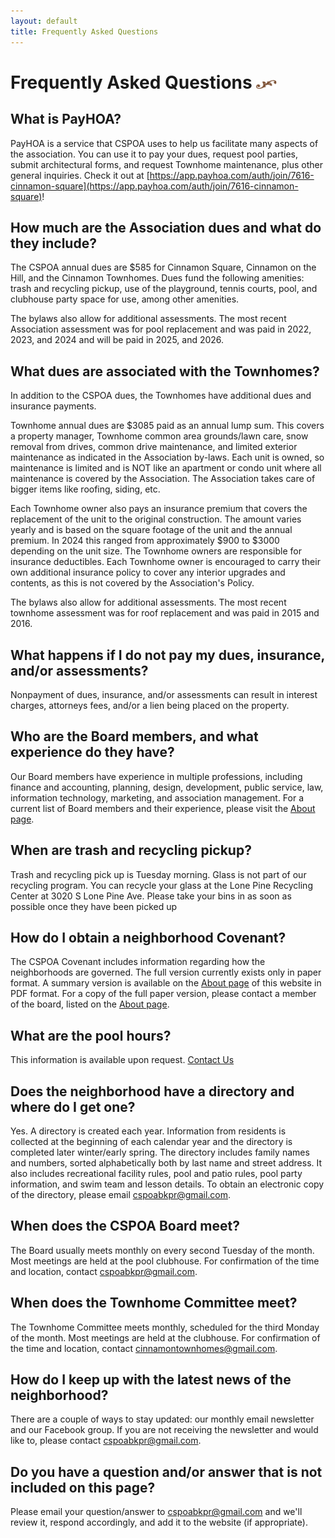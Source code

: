 ```yaml
---
layout: default
title: Frequently Asked Questions
---
```


# Frequently Asked Questions <img width="33" height="14" src="/images/title-flourish.png"/>

## What is PayHOA?
PayHOA is a service that CSPOA uses to help us facilitate many aspects of the association.  You can use it to pay your dues, request pool parties, submit architectural forms, and request Townhome maintenance, plus other general inquiries.  Check it out at [https://app.payhoa.com/auth/join/7616-cinnamon-square](https://app.payhoa.com/auth/join/7616-cinnamon-square)!

## How much are the Association dues and what do they include?
The CSPOA annual dues are $585 for Cinnamon Square, Cinnamon on the Hill, and the Cinnamon Townhomes. Dues fund the following amenities: trash and recycling pickup, use of the playground, tennis courts, pool, and clubhouse party space for use, among other amenities.

The bylaws also allow for additional assessments. The most recent Association assessment was for pool replacement and was paid in 2022, 2023, and 2024 and will be paid in 2025, and 2026.

## What dues are associated with the Townhomes?
In addition to the CSPOA dues, the Townhomes have additional dues and insurance payments.

Townhome annual dues are $3085 paid as an annual lump sum. This covers a property manager, Townhome common area grounds/lawn care, snow removal from drives, common drive maintenance, and limited exterior maintenance as indicated in the Association by-laws. Each unit is owned, so maintenance is limited and is NOT like an apartment or condo unit where all maintenance is covered by the Association. The Association takes care of bigger items like roofing, siding, etc.

Each Townhome owner also pays an insurance premium that covers the replacement of the unit to the original construction. The amount varies yearly and is based on the square footage of the unit and the annual premium. In 2024 this ranged from approximately $900 to $3000 depending on the unit size. The Townhome owners are responsible for insurance deductibles. Each Townhome owner is encouraged to carry their own additional insurance policy to cover any interior upgrades and contents, as this is not covered by the Association's Policy.

The bylaws also allow for additional assessments. The most recent townhome assessment was for roof replacement and was paid in 2015 and 2016.

## What happens if I do not pay my dues, insurance, and/or assessments?
Nonpayment of dues, insurance, and/or assessments can result in interest charges, attorneys fees, and/or a lien being placed on the property.

## Who are the Board members, and what experience do they have?
Our Board members have experience in multiple professions, including finance and accounting, planning, design, development, public service, law, information technology, marketing, and association management. For a current list of Board members and their experience, please visit the <a href="/about/#the-board" title="About CSPOA">About page</a>.

## When are trash and recycling pickup?
Trash and recycling pick up is Tuesday morning. Glass is not part of our recycling program. You can recycle your glass at the Lone Pine Recycling Center at 3020 S Lone Pine Ave. Please take your bins in as soon as possible once they have been picked up

## How do I obtain a neighborhood Covenant?
The CSPOA Covenant includes information regarding how the neighborhoods are governed.  The full version currently exists only in paper format. A summary version is available on the <a href="/about/#declarations-and-bylaws" title="About CSPOA">About page</a> of this website in PDF format. For a copy of the full paper version, please contact a member of the board, listed on the <a href="/about/#the-board" title="About CSPOA">About page</a>.

## What are the pool hours?
This information is available upon request. <a href="/contact" title="Contact CSPOA">Contact Us</a>

## Does the neighborhood have a directory and where do I get one?
Yes. A directory is created each year. Information from residents is collected at the beginning of each calendar year and the directory is completed later winter/early spring. The directory includes family names and numbers, sorted alphabetically both by last name and street address. It also includes recreational facility rules, pool and patio rules, pool party information, and swim team and lesson details. To obtain an electronic copy of the directory, please email <a href="mailto:cspoabkpr@gmail.com">cspoabkpr@gmail.com</a>.

## When does the CSPOA Board meet?
The Board usually meets monthly on every second Tuesday of the month. Most meetings are held at the pool clubhouse. For confirmation of the time and location, contact <a href="mailto:cspoabkpr@gmail.com" >cspoabkpr@gmail.com</a>.

## When does the Townhome Committee meet?
The Townhome Committee meets monthly, scheduled for the third Monday of the month. Most meetings are held at the clubhouse. For confirmation of the time and location, contact <a href="mailto:cinnamontownhomes@gmail.com">cinnamontownhomes@gmail.com</a>.

## How do I keep up with the latest news of the neighborhood?
There are a couple of ways to stay updated: our monthly email newsletter and our Facebook group. If you are not receiving the newsletter and would like to, please contact <a href="mailto:cspoabkpr@gmail.com" >cspoabkpr@gmail.com</a>.

## Do you have a question and/or answer that is not included on this page?
Please email your question/answer to <a href="mailto:cspoabkpr@gmail.com">cspoabkpr@gmail.com</a> and we'll review it, respond accordingly, and add it to the website (if appropriate).
